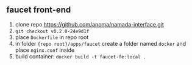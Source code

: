 ## faucet front-end

1. clone repo https://github.com/anoma/namada-interface.git
2. `git checkout v0.2.0-24e9d1f`
3. place `Dockerfile` in repo root
4. in folder `{repo root}/apps/faucet` create a folder named `docker` and place `nginx.conf` inside
5. build container: `docker build -t faucet-fe:local .`
